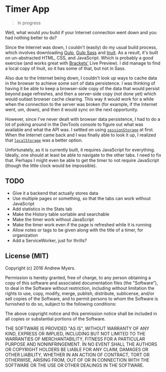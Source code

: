 Timer App
=========

> In progress

Well, what would _you_ build if your Internet connection went down and you had nothing better to do?

Since the Internet was down, I couldn't (easily) do my usual build process, which involves downloading [Gulp][gulp], [Gulp Sass][gulp-sass] and [Inuit][inuit]. As a result, it's built on un-abstracted HTML, CSS, and JavaScript. Which is probably a good exercise (and works great with [Brackets'][brackets] Live Preview). I did manage to find a local copy of Inuit, so it has some of that, but not in Sass.

Also due to the Internet being down, I couldn't look up ways to cache data in the browser to achieve some sort of data persistence. I was thinking of having it be able to keep a browser-side copy of the data that would persist beyond page refreshes, and then a server-side copy (not done yet) which would outlast browser cache clearing. This way it would work for a while when the connection to the server was broken (for example, if the Internet went, um, down), and then it would sync on the next opportunity.

However, since I've never dealt with browser data persistence, I had to do a lot of poking around in the DevTools console to figure out what was available and what the API was. I settled on using [`sessionStorage`][sessionStorage] at first. When the Internet came back and I was finally able to look it up, I realized that [`localStorage`][localStorage] was a better option.

Unfortunately, as it is currently built, it requires JavaScript for everything. Ideally, one should at least be able to navigate to the other tabs. I need to fix that. Perhaps I might even be able to get the timer to not require JavaScript (though the little clock would be impossible).

TODO
----

- Give it a backend that actually stores data
- Use multiple pages or something, so that the tabs can work without JavaScript
- Add statistics in the Stats tab
- Make the History table sortable and searchable
- Make the timer work without JavaScript
- Make the timer work even if the page is refreshed while it is running
- Allow notes or tags to be given along with the title of a timer, for organization
- Add a ServiceWorker, just for thrills?

License (MIT)
-------------

Copyright (c) 2016 Andrew Myers.

Permission is hereby granted, free of charge, to any person obtaining a copy of this software and associated documentation files (the "Software"), to deal in the Software without restriction, including without limitation the rights to use, copy, modify, merge, publish, distribute, sublicense, and/or sell copies of the Software, and to permit persons to whom the Software is furnished to do so, subject to the following conditions:

The above copyright notice and this permission notice shall be included in all copies or substantial portions of the Software.

THE SOFTWARE IS PROVIDED "AS IS", WITHOUT WARRANTY OF ANY KIND, EXPRESS OR IMPLIED, INCLUDING BUT NOT LIMITED TO THE WARRANTIES OF MERCHANTABILITY, FITNESS FOR A PARTICULAR PURPOSE AND NONINFRINGEMENT. IN NO EVENT SHALL THE AUTHORS OR COPYRIGHT HOLDERS BE LIABLE FOR ANY CLAIM, DAMAGES OR OTHER LIABILITY, WHETHER IN AN ACTION OF CONTRACT, TORT OR OTHERWISE, ARISING FROM, OUT OF OR IN CONNECTION WITH THE SOFTWARE OR THE USE OR OTHER DEALINGS IN THE SOFTWARE.

[gulp]: http://gulpjs.com/
[gulp-sass]: https://www.npmjs.com/package/gulp-sass
[inuit]: https://github.com/inuitcss
[brackets]: http://brackets.io/
[sessionStorage]: https://developer.mozilla.org/en-US/docs/Web/API/Window/sessionStorage
[localStorage]: https://developer.mozilla.org/en-US/docs/Web/API/Window/localStorage
